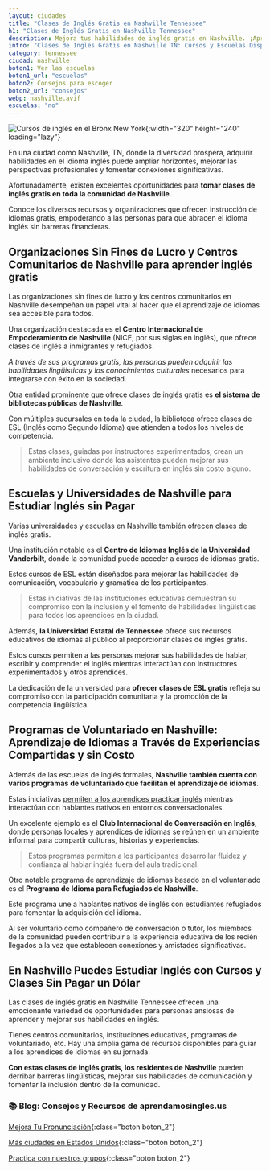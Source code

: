 ```yaml
---
layout: ciudades
title: "Clases de Inglés Gratis en Nashville Tennessee"
h1: "Clases de Inglés Gratis en Nashville Tennessee"
description: Mejora tus habilidades de inglés gratis en Nashville. ¡Aprende ahora y habla como un nativo en poco tiempo! Expande tus oportunidades laborales.
intro: "Clases de Inglés Gratis en Nashville TN: Cursos y Escuelas Disponibles"
category: tennessee
ciudad: nashville
boton1: Ver las escuelas
boton1_url: "escuelas"
boton2: Consejos para escoger
boton2_url: "consejos"
webp: nashville.avif
escuelas: "no"
---
```

![Cursos de inglés en el Bronx New York]({{site.baseurl}}/img/{{page.webp}} "Clases inglés {{page.ciudad|capitalize}}"){:width="320" height="240" loading="lazy"}

En una ciudad como Nashville, TN, donde la diversidad prospera, adquirir habilidades en el idioma inglés puede ampliar horizontes, mejorar las perspectivas profesionales y fomentar conexiones significativas.

Afortunadamente, existen excelentes oportunidades para **tomar clases de inglés gratis en toda la comunidad de Nashville**.

Conoce los diversos recursos y organizaciones que ofrecen instrucción de idiomas gratis, empoderando a las personas para que abracen el idioma inglés sin barreras financieras.

## Organizaciones Sin Fines de Lucro y Centros Comunitarios de Nashville para aprender inglés gratis

Las organizaciones sin fines de lucro y los centros comunitarios en Nashville desempeñan un papel vital al hacer que el aprendizaje de idiomas sea accesible para todos.

Una organización destacada es el **Centro Internacional de Empoderamiento de Nashville** (NICE, por sus siglas en inglés), que ofrece clases de inglés a inmigrantes y refugiados.

*A través de sus programas gratis, las personas pueden adquirir las habilidades lingüísticas y los conocimientos culturales* necesarios para integrarse con éxito en la sociedad.

Otra entidad prominente que ofrece clases de inglés gratis es **el sistema de bibliotecas públicas de Nashville**.

Con múltiples sucursales en toda la ciudad, la biblioteca ofrece clases de ESL (Inglés como Segundo Idioma) que atienden a todos los niveles de competencia.

>Estas clases, guiadas por instructores experimentados, crean un ambiente inclusivo donde los asistentes pueden mejorar sus habilidades de conversación y escritura en inglés sin costo alguno.

## Escuelas y Universidades de Nashville para Estudiar Inglés sin Pagar

Varias universidades y escuelas en Nashville también ofrecen clases de inglés gratis.

Una institución notable es el **Centro de Idiomas Inglés de la Universidad Vanderbilt**, donde la comunidad puede acceder a cursos de idiomas gratis.

Estos cursos de ESL están diseñados para mejorar las habilidades de comunicación, vocabulario y gramática de los participantes.

>Estas iniciativas de las instituciones educativas demuestran su compromiso con la inclusión y el fomento de habilidades lingüísticas para todos los aprendices en la ciudad.

Además, **la Universidad Estatal de Tennessee** ofrece sus recursos educativos de idiomas al público al proporcionar clases de inglés gratis.

Estos cursos permiten a las personas mejorar sus habilidades de hablar, escribir y comprender el inglés mientras interactúan con instructores experimentados y otros aprendices.

La dedicación de la universidad para **ofrecer clases de ESL gratis** refleja su compromiso con la participación comunitaria y la promoción de la competencia lingüística.

## Programas de Voluntariado en Nashville: Aprendizaje de Idiomas a Través de Experiencias Compartidas y sin Costo

Además de las escuelas de inglés formales, **Nashville también cuenta con varios programas de voluntariado que facilitan el aprendizaje de idiomas**.

Estas iniciativas [permiten a los aprendices practicar inglés]({{'clases-en-linea'|relative_url}}) mientras interactúan con hablantes nativos en entornos conversacionales.

Un excelente ejemplo es el **Club Internacional de Conversación en Inglés**, donde personas locales y aprendices de idiomas se reúnen en un ambiente informal para compartir culturas, historias y experiencias.

>Estos programas permiten a los participantes desarrollar fluidez y confianza al hablar inglés fuera del aula tradicional.

Otro notable programa de aprendizaje de idiomas basado en el voluntariado es el **Programa de Idioma para Refugiados de Nashville**.

Este programa une a hablantes nativos de inglés con estudiantes refugiados para fomentar la adquisición del idioma.

Al ser voluntario como compañero de conversación o tutor, los miembros de la comunidad pueden contribuir a la experiencia educativa de los recién llegados a la vez que establecen conexiones y amistades significativas.

## En Nashville Puedes Estudiar Inglés con Cursos y Clases Sin Pagar un Dólar

Las clases de inglés gratis en Nashville Tennessee ofrecen una emocionante variedad de oportunidades para personas ansiosas de aprender y mejorar sus habilidades en inglés.

Tienes centros comunitarios, instituciones educativas, programas de voluntariado, etc. Hay una amplia gama de recursos disponibles para guiar a los aprendices de idiomas en su jornada.

**Con estas clases de inglés gratis, los residentes de Nashville** pueden derribar barreras lingüísticas, mejorar sus habilidades de comunicación y fomentar la inclusión dentro de la comunidad.

### 📚 Blog: Consejos y Recursos de aprendamosingles.us

[Mejora Tu Pronunciación]({{'blog'|relative_url}}){:class="boton boton_2"}

[Más ciudades en Estados Unidos]({{'escuelas'|relative_url}}){:class="boton boton_2"}

[Practica con nuestros grupos]({{'/#formulario'|relative_url}}){:class="boton boton_2"}
